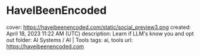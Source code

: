 # HaveIBeenEncoded

cover: https://haveibeenencoded.com/static/social_preview3.png
created: April 18, 2023 11:22 AM (UTC)
description: Learn if LLM's know you and opt out
folder: AI Systems / AI | Tools
tags: ai, tools
url: https://haveibeenencoded.com